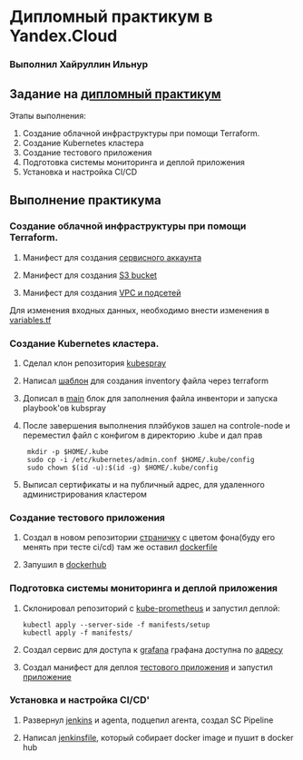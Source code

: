 # Дипломный практикум в Yandex.Cloud 

### Выполнил Хайруллин Ильнур

## Задание на [дипломный практикум](https://github.com/netology-code/devops-diplom-yandexcloud)

Этапы выполнения:

1) Создание облачной инфраструктуры при помощи Terraform.
2) Создание Kubernetes кластера
3) Создание тестового приложения
4) Подготовка cистемы мониторинга и деплой приложения
5) Установка и настройка CI/CD

## Выполнение практикума

### Создание облачной инфраструктуры при помощи Terraform.

1) Манифест для создания  [сервисного аккаунта](https://github.com/khayrullinii/devops-netology/tree/master/devops-diplom-2024-khayrullin/YC-terraform/sa.tf)

2) Манифест для создания [S3 bucket](https://github.com/khayrullinii/devops-netology/tree/master/devops-diplom-2024-khayrullin/YC-terraform/bucket.tf)

3) Манифест для создания [VPC и подсетей](https://github.com/khayrullinii/devops-netology/tree/master/devops-diplom-2024-khayrullin/YC-terraform/vpc.tf)

Для изменения входных данных, необходимо внести изменения в [variables.tf](https://github.com/khayrullinii/devops-netology/tree/master/devops-diplom-2024-khayrullin/YC-terraform/variables.tf)

### Создание Kubernetes кластера.

1) Сделал клон репозитория [kubespray](https://github.com/kubernetes-sigs/kubespray)

2) Написал [шаблон](https://github.com/khayrullinii/devops-netology/tree/master/devops-diplom-2024-khayrullin/YC-terraform/hosts.tftpl) для создания inventory файла через terraform 

3) Дописал в [main](https://github.com/khayrullinii/devops-netology/tree/master/devops-diplom-2024-khayrullin/YC-terraform/main.tf) блок для заполнения файла инвентори и запуска playbook'ов kubspray

4) После завершения выполнения плэйбуков зашел на controle-node и переместил файл с конфигом в директорию .kube и дал прав

        mkdir -p $HOME/.kube
        sudo cp -i /etc/kubernetes/admin.conf $HOME/.kube/config
        sudo chown $(id -u):$(id -g) $HOME/.kube/config

5) Выписал сертификаты и на публичный адрес, для удаленного администрирования кластером

### Создание тестового приложения

1) Создал в новом репозитории [страничку](https://github.com/khayrullinii/test_app) c цветом фона(буду его менять при тесте ci/cd) там же оставил [dockerfile](https://github.com/khayrullinii/test_app)

2) Запушил в [dockerhub](https://hub.docker.com/r/khayrullinii/app-nginx)


### Подготовка cистемы мониторинга и деплой приложения

1)  Склонировал репозиторий с [kube-prometheus](https://github.com/prometheus-operator/kube-prometheus) и запустил деплой:

        kubectl apply --server-side -f manifests/setup
        kubectl apply -f manifests/

2) Создал сервис для доступа к  [grafana](https://github.com/khayrullinii/devops-netology/tree/master/devops-diplom-2024-khayrullin/kube_config/grafana.tf) графана доступна по [адресу](http://51.250.0.118:30100/)

3) Создал манифест для деплоя [тестового приложения](https://github.com/khayrullinii/devops-netology/tree/master/devops-diplom-2024-khayrullin/kube_config/deploy.tf) и запустил [приложение](http://51.250.79.11:30080/)

### Установка и настройка CI/CD'

1) Развернул [jenkins](http://178.154.205.122:8080/) и agenta, подцепил агента, создал SC Pipeline

2)  Написал [jenkinsfile](https://github.com/khayrullinii/test_app/blob/master/Jenkinsfile), который собирает docker image и пушит в docker hub



